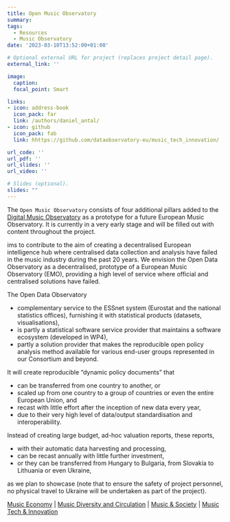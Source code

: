 ```yaml
---
title: Open Music Observatory
summary: 
tags:
  - Resources
  - Music Observatory
date: '2023-03-10T13:52:00+01:00'

# Optional external URL for project (replaces project detail page).
external_link: ''

image:
  caption: 
  focal_point: Smart

links:
- icon: address-book
  icon_pack: far
  link: /authors/daniel_antal/
- icon: github
  icon_pack: fab
  link: hhttps://github.com/dataobservatory-eu/music_tech_innovation/

url_code: ''
url_pdf: ''
url_slides: ''
url_video: ''

# Slides (optional).
slides: ""
---
```


The `Open Music Observatory` consists of four additional pillars added to the [Digital Music Observatory](https://music.dataobservatory.eu/) as a prototype for a future European Music Observatory. It is currently in a very early stage and will be filled out with content throughout the project.

ims to contribute to the aim of creating a decentralised European intelligence hub where centralised data collection and analysis have failed in the music industry during the past 20 years. We envision the Open Data Observatory as a decentralised, prototype of a European Music Observatory (EMO), providing a high level of service where official and centralised solutions have failed. 

The Open Data Observatory 
- complementary service to the ESSnet system (Eurostat and the national statistics offices),  furnishing it with statistical products (datasets, visualisations),
- is partly a statistical software service provider that maintains a software ecosystem (developed in WP4), 
- partly a solution provider that makes the reproducible open policy analysis method available for various end-user groups represented in our Consortium and beyond.

It will create reproducible “dynamic policy documents” that 
- can be transferred from one country to another, or 
- scaled up from one country to a group of countries or even the entire European Union, and 
- recast with little effort after the inception of new data every year, 
- due to their very high level of data/output standardisation and interoperability. 


Instead of creating large budget, ad-hoc valuation reports, these reports, 
- with their automatic data harvesting and processing, 
- can be recast annually with little further investment, 
- or they can be transferred from Hungary to Bulgaria, from Slovakia to Lithuania or even Ukraine, 

as we plan to showcase (note that to ensure the safety of project personnel, no physical travel to Ukraine will be undertaken as part of the project).


[Music Economy](https://music.dataobservatory.eu/pillar/music-economy/) | [Music Diversity and Circulation](https://music.dataobservatory.eu/pillar/diversity-circulation/) | [Music & Society](https://music.dataobservatory.eu/pillar/music-and-society/) | [Music Tech & Innovation ](https://music.dataobservatory.eu/pillar/innovation/) 
